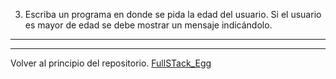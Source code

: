 3) Escriba un programa en donde se pida la edad del usuario. Si el usuario es mayor de
edad se debe mostrar un mensaje indicándolo. 

---
---

Volver al principio del repositorio. [FullSTack_Egg](https://github.com/megagringa/FullStack_Egg_Curso)